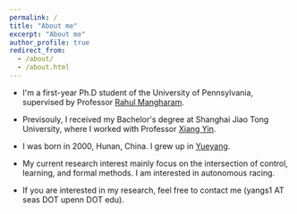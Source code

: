 ```yaml
---
permalink: /
title: "About me"
excerpt: "About me"
author_profile: true
redirect_from: 
  - /about/
  - /about.html
---
```


* I'm a first-year Ph.D student of the University of Pennsylvania, supervised by Professor [Rahul Mangharam](https://www.seas.upenn.edu/~rahulm/).

* Previsouly, I received my Bachelor's degree at Shanghai Jiao Tong University, where I worked with Professor [Xiang Yin](https://xiangyin.sjtu.edu.cn/).

* I was born in 2000, Hunan, China. I grew up in [Yueyang](https://en.wikipedia.org/wiki/Yueyang).

* My current research interest mainly focus on the intersection of control, learning, and formal methods. I am interested in autonomous racing.

* If you are interested in my research, feel free to contact me (yangs1 AT seas DOT upenn DOT edu).